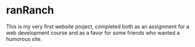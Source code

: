 # ranRanch

This is my very first website project, completed 
both as an assignment for a web development course
and as a favor for some friends who wanted a 
humorous site. 